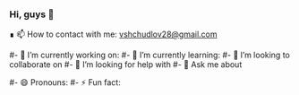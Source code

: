 ### Hi, guys 👋
∎ 📫 How to contact with me: vshchudlov28@gmail.com

#- 🔭 I’m currently working on: 
#- 🌱 I’m currently learning: 
#- 👯 I’m looking to collaborate on 
#- 🤔 I’m looking for help with 
#- 💬 Ask me about 

#- 😄 Pronouns: 
#- ⚡ Fun fact: 
